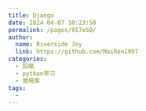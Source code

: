 ```yaml
---
title: Django
date: 2024-04-07 10:23:50
permalink: /pages/917e50/
author:
  name: Riverside Joy
  link: https://github.com/MaiRen1997
categories:
  - 后端
  - python学习
  - 常用库
tags:
  - 
---
```

